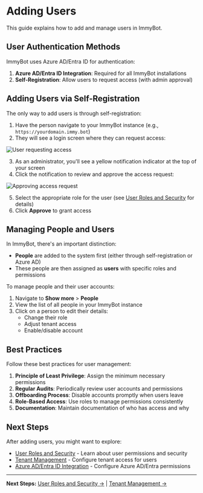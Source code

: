 # Adding Users

This guide explains how to add and manage users in ImmyBot.

## User Authentication Methods

ImmyBot uses Azure AD/Entra ID for authentication:

1. **Azure AD/Entra ID Integration**: Required for all ImmyBot installations
2. **Self-Registration**: Allow users to request access (with admin approval)

## Adding Users via Self-Registration

The only way to add users is through self-registration:

1. Have the person navigate to your ImmyBot instance (e.g., `https://yourdomain.immy.bot`)
2. They will see a login screen where they can request access:

![User requesting access](https://user-images.githubusercontent.com/1424395/153074628-4a22c81a-177e-4ebb-9845-898ab0f95d88.jpeg)

3. As an administrator, you'll see a yellow notification indicator at the top of your screen
4. Click the notification to review and approve the access request:

![Approving access request](https://immybot.blob.core.windows.net/release-media/bb34184f-c7c3-41cf-9fa3-f6489e6c3600)

5. Select the appropriate role for the user (see [User Roles and Security](./user-roles.md) for details)
6. Click **Approve** to grant access

## Managing People and Users

In ImmyBot, there's an important distinction:
- **People** are added to the system first (either through self-registration or Azure AD)
- These people are then assigned as **users** with specific roles and permissions

To manage people and their user accounts:

1. Navigate to **Show more** > **People**
2. View the list of all people in your ImmyBot instance
3. Click on a person to edit their details:
   - Change their role
   - Adjust tenant access
   - Enable/disable account

## Best Practices

Follow these best practices for user management:

1. **Principle of Least Privilege**: Assign the minimum necessary permissions
2. **Regular Audits**: Periodically review user accounts and permissions
3. **Offboarding Process**: Disable accounts promptly when users leave
4. **Role-Based Access**: Use roles to manage permissions consistently
5. **Documentation**: Maintain documentation of who has access and why

## Next Steps

After adding users, you might want to explore:

- [User Roles and Security](./user-roles.md) - Learn about user permissions and security
- [Tenant Management](./tenant-management.md) - Configure tenant access for users
- [Azure AD/Entra ID Integration](./azure-graph-permissions-setup.md) - Configure Azure AD/Entra permissions

---

**Next Steps:** [User Roles and Security →](./user-roles.md) | [Tenant Management →](./tenant-management.md)
